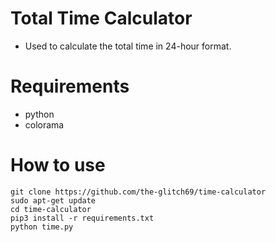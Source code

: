 # Total Time Calculator
- Used to calculate the total time in 24-hour format.

# Requirements
- python
- colorama

# How to use
```
git clone https://github.com/the-glitch69/time-calculator
sudo apt-get update
cd time-calculator
pip3 install -r requirements.txt
python time.py
```
